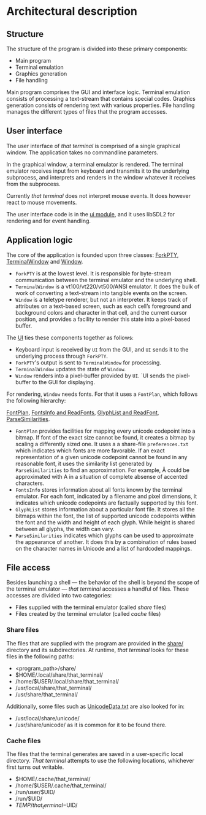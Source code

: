 # Architectural description

## Structure

The structure of the program is divided into these primary components:
* Main program
* Terminal emulation
* Graphics generation
* File handling

Main program comprises the GUI and interface logic.
Terminal emulation consists of processing a text-stream that contains special codes.
Graphics generation consists of rendering text with various properties.
File handling manages the different types of files that the program accesses.

## User interface

The user interface of *that terminal* is comprised of a single graphical window.
The application takes no commandline parameters.

In the graphical window, a terminal emulator is rendered.
The terminal emulator receives input from keyboard and transmits it to
the underlying subprocess, and interprets and renders in the window
whatever it receives from the subprocess.

Currently *that terminal* does not interpret mouse events.
It does however react to mouse movements.

The user interface code is in the [ui module](../src/ui.cc),
and it uses libSDL2 for rendering and for event handling.

## Application logic

The core of the application is founded upon three classes:
[ForkPTY](../src/tty/forkpty.cc),
[TerminalWindow](../src/tty/terminal.cc)
and [Window](../src/rendering/window.cc).

* `ForkPTY` is at the lowest level. It is responsible for byte-stream
  communication between the terminal emulator and the underlying shell.
* `TerminalWindow` is a vt100/vt220/vt500/ANSI emulator. It does the bulk of
  work of converting a text-stream into tangible events on the screen.
* `Window` is a teletype renderer, but not an interpreter. It keeps track of
  attributes on a text-based screen, such as each cell’s foreground and
  background colors and character in that cell, and the current cursor
  position, and provides a facility to render this state into a pixel-based
  buffer.

The [UI](../src/ui.cc) ties these components together as follows:

* Keyboard input is received by `UI` from the GUI, and `UI` sends it to the underlying process through `ForkPTY`.
* `ForkPTY`'s output is sent to `TerminalWindow` for processing.
* `TerminalWindow` updates the state of `Window`.
* `Window` renders into a pixel-buffer provided by `UI`. `UI sends the pixel-buffer to the GUI for displaying.

For rendering, `Window` needs fonts. For that it uses a `FontPlan`,
which follows the following hierarchy:

[FontPlan](../src/rendering/fonts/font_planner.cc),
[FontsInfo and ReadFonts](../src/rendering/fonts/read_fonts.cc),
[GlyphList and ReadFont](../src/rendering/fonts/read_font.cc),
[ParseSimilarities](../src/rendering/fonts/make_similarities.cc).

* `FontPlan` provides facilities for mapping every unicode codepoint into
  a bitmap. If font of the exact size cannot be found, it creates a bitmap
  by scaling a differently sized one. It uses a a share-file `preferences.txt`
  which indicates which fonts are more favorable. If an exact representation
  of a given unicode codepoint cannot be found in any reasonable font,
  it uses the similarity list generated by `ParseSimilarities` to find an approximation.
  For example, Â could be approximated with A in a situation of complete
  absense of accented characters.
* `FontsInfo` stores information about all fonts known by the terminal
  emulator. For each font, indicated by a filename and pixel dimensions,
  it indicates which unicode codepoints are factually supported by this
  font.
* `GlyphList` stores information about a particular font file. It stores all
  the bitmaps within the font, the list of supported unicode codepoints
  within the font and the width and height of each glyph. While height is
  shared between all glyphs, the width can vary.
* `ParseSimilarities` indicates which glyphs can be used to approximate the
  appearance of another. It does this by a combination of rules based on the
  character names in Unicode and a list of hardcoded mappings.

## File access

Besides launching a shell — the behavior of the shell is beyond the scope of
the terminal emulator — *that terminal* accesses a handful of files. These
accesses are divided into two categories:

* Files supplied with the terminal emulator (called *share* files)
* Files created by the terminal emulator (called *cache* files)

### Share files

The files that are supplied with the program are provided in the
[share/](../share/) directory and its subdirectories.
At runtime, *that terminal* looks for these files in the following paths:
* <program_path>/share/
* $HOME/.local/share/that_terminal/
* /home/$USER/.local/share/that_terminal/
* /usr/local/share/that_terminal/
* /usr/share/that_terminal/

Additionally, some files such as
[UnicodeData.txt](../share/unicode/UnicodeData.txt)
are also looked for in:
* /usr/local/share/unicode/
* /usr/share/unicode/
as it is common for it to be found there.

### Cache files

The files that the terminal generates are saved in a user-specific local
directory. *That terminal* attempts to use the following locations,
whichever first turns out writable.

* $HOME/.cache/that_terminal/
* /home/$USER/.cache/that_terminal/
* /run/user/$UID/
* /run/$UID/
* $TEMP/that_terminal-$UID/
